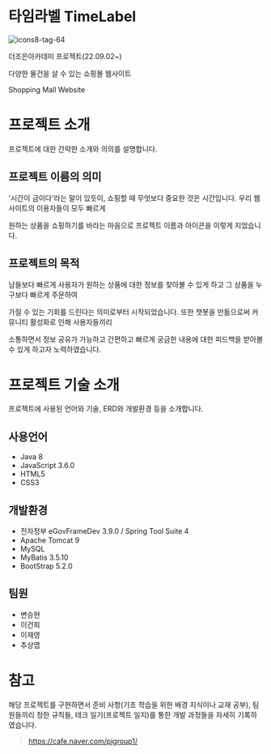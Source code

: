 # 타임라벨 TimeLabel

![icons8-tag-64](https://user-images.githubusercontent.com/111112511/195281792-6d84620c-7f0e-48a7-b224-bedf00c2658c.png)

더조은아카데미 프로젝트(22.09.02~)

다양한 물건을 살 수 있는 쇼핑몰 웹사이트

Shopping Mall Website

# 프로젝트 소개 

프로젝트에 대한 간략한 소개와 의의를 설명합니다.

## 프로젝트 이름의 의미 

'시간이 금이다'라는 말이 있듯이, 쇼핑할 때 무엇보다 중요한 것은 시간입니다. 우리 웹사이트의 이용자들이 모두 빠르게 

원하는 상품을 쇼핑하기를 바라는 마음으로 프로젝트 이름과 아이콘을 이렇게 지었습니다.
 
## 프로젝트의 목적

 남들보다 빠르게 사용자가 원하는 상품에 대한 정보를 찾아볼 수 있게 하고 그 상품을 누구보다 빠르게 주문하여 

 가질 수 있는 기회를 드린다는 의미로부터 시작되었습니다. 또한 챗봇을 만듦으로써 커뮤니티 활성화로 인해 사용자들끼리
 
 소통하면서 정보 공유가 가능하고 간편하고 빠르게 궁금한 내용에 대한 피드백을 받아볼 수 있게 하고자 노력하였습니다.
 
# 프로젝트 기술 소개

 프로젝트에 사용된 언어와 기술, ERD와 개발환경 등을 소개합니다.
 
## 사용언어

* Java 8
* JavaScript 3.6.0
* HTML5
* CSS3

## 개발환경

* 전자정부 eGovFrameDev 3.9.0 / Spring Tool Suite 4
* Apache Tomcat 9
* MySQL
* MyBatis 3.5.10
* BootStrap 5.2.0

## 팀원

* 변승현
* 이건희
* 이재영
* 추상엽

# 참고

해당 프로젝트를 구현하면서 준비 사항(기초 학습을 위한 배경 지식이나 교재 공부), 팀원들끼리 정한 규칙들, 테크 일기(프로젝트 일지)를 통한 개발 과정들을 자세히 기록하였습니다.

> https://cafe.naver.com/pjgroup1/
